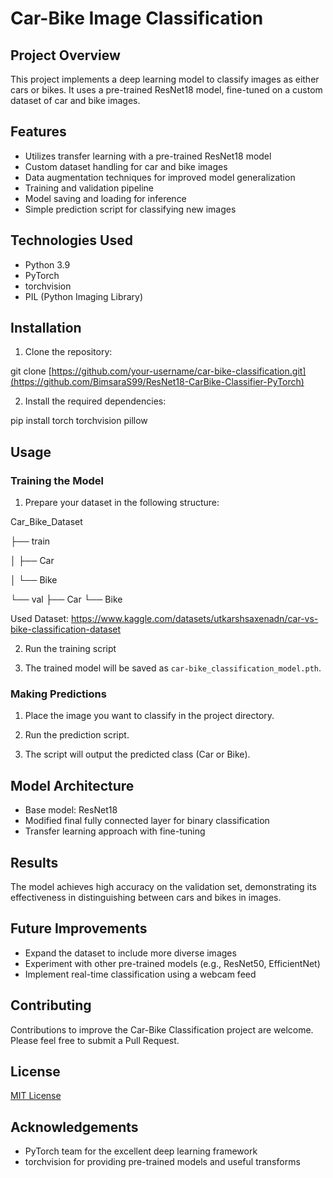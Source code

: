 # Car-Bike Image Classification

## Project Overview
This project implements a deep learning model to classify images as either cars or bikes. It uses a pre-trained ResNet18 model, fine-tuned on a custom dataset of car and bike images.

## Features
- Utilizes transfer learning with a pre-trained ResNet18 model
- Custom dataset handling for car and bike images
- Data augmentation techniques for improved model generalization
- Training and validation pipeline
- Model saving and loading for inference
- Simple prediction script for classifying new images

## Technologies Used
- Python 3.9
- PyTorch
- torchvision
- PIL (Python Imaging Library)

## Installation

1. Clone the repository:

git clone [https://github.com/your-username/car-bike-classification.git](https://github.com/BimsaraS99/ResNet18-CarBike-Classifier-PyTorch)

2. Install the required dependencies:

pip install torch torchvision pillow


## Usage

### Training the Model

1. Prepare your dataset in the following structure:

Car_Bike_Dataset

├── train

│   ├── Car

│   └── Bike

└── val
    ├── Car
    └── Bike

Used Dataset: https://www.kaggle.com/datasets/utkarshsaxenadn/car-vs-bike-classification-dataset

2. Run the training script

3. The trained model will be saved as `car-bike_classification_model.pth`.

### Making Predictions

1. Place the image you want to classify in the project directory.

2. Run the prediction script.

3. The script will output the predicted class (Car or Bike).

## Model Architecture
- Base model: ResNet18
- Modified final fully connected layer for binary classification
- Transfer learning approach with fine-tuning

## Results
The model achieves high accuracy on the validation set, demonstrating its effectiveness in distinguishing between cars and bikes in images.

## Future Improvements
- Expand the dataset to include more diverse images
- Experiment with other pre-trained models (e.g., ResNet50, EfficientNet)
- Implement real-time classification using a webcam feed

## Contributing
Contributions to improve the Car-Bike Classification project are welcome. Please feel free to submit a Pull Request.

## License
[MIT License](https://opensource.org/licenses/MIT)

## Acknowledgements
- PyTorch team for the excellent deep learning framework
- torchvision for providing pre-trained models and useful transforms
